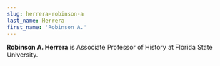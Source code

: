 ```yaml
---
slug: herrera-robinson-a
last_name: Herrera
first_name: 'Robinson A.'
---
```

**Robinson A. Herrera** is Associate Professor of History at Florida State University.